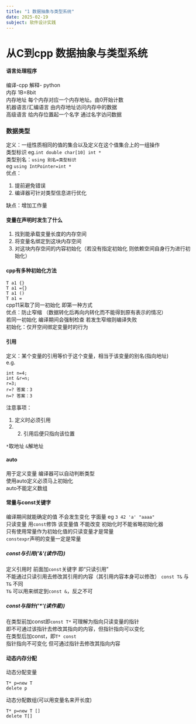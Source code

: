 ```yaml
---
title: "1 数据抽象与类型系统"
date: 2025-02-19
subject: 软件设计实践
---
```

# 从C到cpp 数据抽象与类型系统
#### 语言处理程序 
编译-cpp 解释- python  
内存 1B=8bit  
内存地址 每个内存对应一个内存地址。由0开始计数  
机器语言/汇编语言 由内存地址访问内存中的数据  
高级语言 给内存位置起一个名字 通过名字访问数据  
### 数据类型
定义：一组性质相同的值的集合以及定义在这个值集合上的一组操作  
类型标识 eg.`int double char[10] int *`  
类型别名：`using 别名=类型标识`  
eg `using IntPointer=int *`  
优点：
1. 提前避免错误
2. 编译器可针对类型信息进行优化

缺点：增加工作量
#### 变量在声明时发生了什么
1. 找到能承载变量长度的内存空间
2. 将变量名绑定到这块内存空间
3. 对这块内存空间的内容初始化（若没有指定初始化 则依赖空间自身行为进行初始化）
#### cpp有多种初始化方法 
`T a1 {} `  
`T a1 ={} `  
`T a1 ()`  
`T a1 = `  
cpp11采取了同一初始化 即第一种方式  
优点：防止窄缩 （数据转化后再向内转化而不能得到原有表示的情况）  
若同一初始化 编译期间会强制检查 若发生窄缩则编译失败  
初始化：仅开空间绑定变量时的行为  
#### 引用
定义：某个变量的引用等价于这个变量，相当于该变量的别名(指向地址)  
e.g.
```
int n=4;
int &r=n;
r=3;
r=? 答案：3
n=? 答案：3
```
注意事项：
1. 定义时必须引用 
2. 2. 引用后便只指向该位置

`*`取地址 `&`解地址
#### auto
用于定义变量 编译器可以自动判断类型  
使用auto定义必须马上初始化  
auto不能定义数组  
#### 常量与const关键字
编译期间就能确定的值 不会发生变化 字面量 eg `3 42 'a' "aaaa"`  
只读变量 用`const`修饰 该变量值 不能改变 初始化时不能省略初始化器  
只有使用常量作为初始化值的只读变量才是常量  
`constexpr`声明的变量一定是常量  
##### const与引用('&'(读作花))
定义引用时 前面加`const`关键字 即“只读引用”  
不能通过只读引用去修改其引用的内容（其引用内容本身可以修改） 
`const T&` 与`T&` 不同  
`T&` 可以用来绑定到`const &`，反之不可  
##### const与指针('*'(读作星))
在类型前加const即`const T*` 可理解为指向只读变量的指针  
即不可通过该指针去修改其指向的内容，但指针指向可以变化  
在类型后加const，即`T* const`  
指针指向不可变化 但可通过指针去修改其指向内容  
#### 动态内存分配 
动态分配变量  
```
T* p=new T  
delete p  
```
动态分配数组(可以用变量名来开长度)  
```
T* p=new T []  
delete T[]  
```
